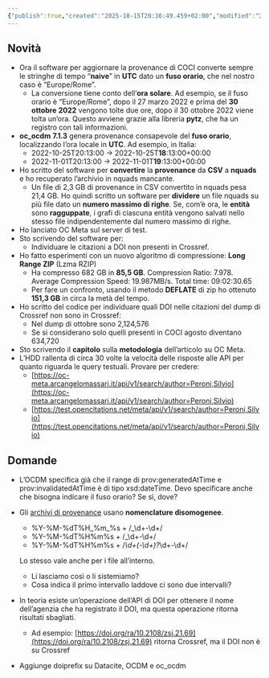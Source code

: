 ```yaml
---
{"publish":true,"created":"2025-10-15T20:36:49.459+02:00","modified":"2025-10-15T19:37:04.000+02:00","cssclasses":""}
---
```



## Novità

- Ora il software per aggiornare la provenance di COCI converte sempre le stringhe di tempo “**naive**” in **UTC** dato un **fuso orario**, che nel nostro caso è “Europe/Rome”.
    - La conversione tiene conto dell’**ora solare**. Ad esempio, se il fuso orario è “Europe/Rome”, dopo il 27 marzo 2022 e prima del **30 ottobre** **2022** vengono tolte due ore, dopo il 30 ottobre 2022 viene tolta un’ora. Questo avviene grazie alla libreria **pytz**, che ha un registro con tali informazioni.
- **oc_ocdm** **7.1.3** genera provenance consapevole del **fuso orario**, localizzando l’ora locale in **UTC**. Ad esempio, in Italia:
    - 2022-10-25T20:13:00 → 2022-10-25T**18**:13:00+00:00
    - 2022-11-01T20:13:00 → 2022-11-01T**19**:13:00+00:00
- Ho scritto del software per **convertire** la **provenance** da **CSV** a **nquads** e ho recuperato l’archivio in nquads mancante.
    - Un file di 2,3 GB di provenance in CSV convertito in nquads pesa 21,4 GB. Ho quindi scritto un software per **dividere** un file nquads su più file dato un **numero massimo di righe**. Se, com’è ora, le **entità** sono **ragguppate**, i grafi di ciascuna entità vengono salvati nello stesso file indipendentemente dal numero massimo di righe.
- Ho lanciato OC Meta sul server di test.
- Sto scrivendo del software per:
    - Individuare le citazioni a DOI non presenti in Crossref.
- Ho fatto esperimenti con un nuovo algoritmo di compressione: **Long Range ZIP** (Lzma RZIP)
    - Ha compresso 682 GB in **85,5 GB**. Compression Ratio: 7.978. Average Compression Speed: 19.987MB/s. Total time: 09:02:30.65
    - Per fare un confronto, usando il metodo **DEFLATE** di zip ho ottenuto **151,3 GB** in circa la metà del tempo.
- Ho scritto del codice per individuare quali DOI nelle citazioni del dump di Crossref non sono in Crossref:
    - Nel dump di ottobre sono 2,124,576
    - Se si considerano solo quelli presenti in COCI agosto diventano 634,720
- Sto scrivendo il **capitolo** sulla **metodologia** dell’articolo su OC Meta.
- L’HDD rallenta di circa 30 volte la velocità delle risposte alle API per quanto riguarda le query testuali. Provare per credere:
    - [https://oc-meta.arcangelomassari.it/api/v1/search/author=Peroni,Silvio](https://oc-meta.arcangelomassari.it/api/v1/search/author=Peroni,Silvio)
    - [https://test.opencitations.net/meta/api/v1/search/author=Peroni,Silvio](https://test.opencitations.net/meta/api/v1/search/author=Peroni,Silvio)

## Domande

- L’OCDM specifica già che il range di prov:generatedAtTime e prov:invalidatedAtTime è di tipo xsd:dateTime. Devo specificare anche che bisogna indicare il fuso orario? Se sì, dove?
- Gli [archivi di provenance](https://figshare.com/articles/dataset/Crossref_Open_Citation_Index_N-Triples_dataset_of_the_provenance_information_of_all_the_citation_data/6741446) usano **nomenclature disomogenee**.
    - %Y-%M-%dT%H_%m_%s + /_\d+-\d+/
    - %Y-%M-%dT%H%m%s + /_\d+-\d+/
    - %Y-%M-%dT%H%m%s + /_\d+(-\d+)?_\d+-\d+/
    
    Lo stesso vale anche per i file all’interno. 
    
    - Li lasciamo così o li sistemiamo?
    - Cosa indica il primo intervallo laddove ci sono due intervalli?
- In teoria esiste un’operazione dell’API di DOI per ottenere il nome dell’agenzia che ha registrato il DOI, ma questa operazione ritorna risultati sbagliati.
    - Ad esempio: [https://doi.org/ra/10.2108/zsj.21.69](https://doi.org/ra/10.2108/zsj.21.69) ritorna Crossref, ma il DOI non è su Crossref
- Aggiunge doiprefix su Datacite, OCDM e oc_ocdm